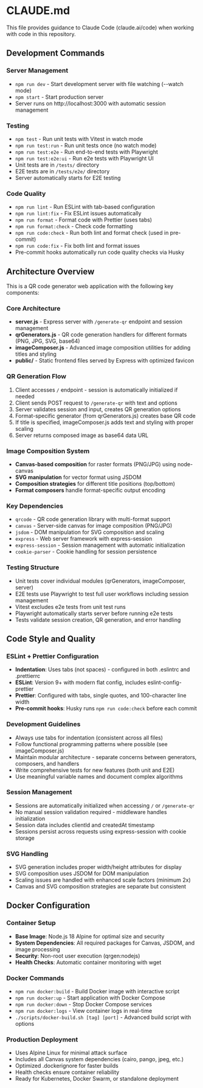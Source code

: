 # CLAUDE.md

This file provides guidance to Claude Code (claude.ai/code) when working with code in this repository.

## Development Commands

### Server Management

- `npm run dev` - Start development server with file watching (--watch mode)
- `npm start` - Start production server
- Server runs on http://localhost:3000 with automatic session management

### Testing

- `npm test` - Run unit tests with Vitest in watch mode
- `npm run test:run` - Run unit tests once (no watch mode)
- `npm run test:e2e` - Run end-to-end tests with Playwright
- `npm run test:e2e:ui` - Run e2e tests with Playwright UI
- Unit tests are in `/tests/` directory
- E2E tests are in `/tests/e2e/` directory
- Server automatically starts for E2E testing

### Code Quality

- `npm run lint` - Run ESLint with tab-based configuration
- `npm run lint:fix` - Fix ESLint issues automatically
- `npm run format` - Format code with Prettier (uses tabs)
- `npm run format:check` - Check code formatting
- `npm run code:check` - Run both lint and format check (used in pre-commit)
- `npm run code:fix` - Fix both lint and format issues
- Pre-commit hooks automatically run code quality checks via Husky

## Architecture Overview

This is a QR code generator web application with the following key components:

### Core Architecture

- **server.js** - Express server with `/generate-qr` endpoint and session management
- **qrGenerators.js** - QR code generation handlers for different formats (PNG, JPG, SVG, base64)
- **imageComposer.js** - Advanced image composition utilities for adding titles and styling
- **public/** - Static frontend files served by Express with optimized favicon

### QR Generation Flow

1. Client accesses `/` endpoint - session is automatically initialized if needed
2. Client sends POST request to `/generate-qr` with text and options
3. Server validates session and input, creates QR generation options
4. Format-specific generator (from qrGenerators.js) creates base QR code
5. If title is specified, imageComposer.js adds text and styling with proper scaling
6. Server returns composed image as base64 data URL

### Image Composition System

- **Canvas-based composition** for raster formats (PNG/JPG) using node-canvas
- **SVG manipulation** for vector format using JSDOM
- **Composition strategies** for different title positions (top/bottom)
- **Format composers** handle format-specific output encoding

### Key Dependencies

- `qrcode` - QR code generation library with multi-format support
- `canvas` - Server-side canvas for image composition (PNG/JPG)
- `jsdom` - DOM manipulation for SVG composition and scaling
- `express` - Web server framework with express-session
- `express-session` - Session management with automatic initialization
- `cookie-parser` - Cookie handling for session persistence

### Testing Structure

- Unit tests cover individual modules (qrGenerators, imageComposer, server)
- E2E tests use Playwright to test full user workflows including session management
- Vitest excludes e2e tests from unit test runs
- Playwright automatically starts server before running e2e tests
- Tests validate session creation, QR generation, and error handling

## Code Style and Quality

### ESLint + Prettier Configuration

- **Indentation**: Uses tabs (not spaces) - configured in both .eslintrc and .prettierrc
- **ESLint**: Version 9+ with modern flat config, includes eslint-config-prettier
- **Prettier**: Configured with tabs, single quotes, and 100-character line width
- **Pre-commit hooks**: Husky runs `npm run code:check` before each commit

### Development Guidelines

- Always use tabs for indentation (consistent across all files)
- Follow functional programming patterns where possible (see imageComposer.js)
- Maintain modular architecture - separate concerns between generators, composers, and handlers
- Write comprehensive tests for new features (both unit and E2E)
- Use meaningful variable names and document complex algorithms

### Session Management

- Sessions are automatically initialized when accessing `/` or `/generate-qr`
- No manual session validation required - middleware handles initialization
- Session data includes clientId and createdAt timestamp
- Sessions persist across requests using express-session with cookie storage

### SVG Handling

- SVG generation includes proper width/height attributes for display
- SVG composition uses JSDOM for DOM manipulation
- Scaling issues are handled with enhanced scale factors (minimum 2x)
- Canvas and SVG composition strategies are separate but consistent

## Docker Configuration

### Container Setup

- **Base Image**: Node.js 18 Alpine for optimal size and security
- **System Dependencies**: All required packages for Canvas, JSDOM, and image processing
- **Security**: Non-root user execution (qrgen:nodejs)
- **Health Checks**: Automatic container monitoring with wget

### Docker Commands

- `npm run docker:build` - Build Docker image with interactive script
- `npm run docker:up` - Start application with Docker Compose
- `npm run docker:down` - Stop Docker Compose services
- `npm run docker:logs` - View container logs in real-time
- `./scripts/docker-build.sh [tag] [port]` - Advanced build script with options

### Production Deployment

- Uses Alpine Linux for minimal attack surface
- Includes all Canvas system dependencies (cairo, pango, jpeg, etc.)
- Optimized .dockerignore for faster builds
- Health checks ensure container reliability
- Ready for Kubernetes, Docker Swarm, or standalone deployment
